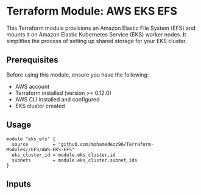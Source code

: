 # Terraform Module: AWS EKS EFS

This Terraform module provisions an Amazon Elastic File System (EFS) and mounts it on Amazon Elastic Kubernetes Service (EKS) worker nodes. It simplifies the process of setting up shared storage for your EKS cluster.

## Prerequisites

Before using this module, ensure you have the following:

- AWS account
- Terraform installed (version >= 0.12.0)
- AWS CLI installed and configured
- EKS cluster created

## Usage

```hcl
module "eks_efs" {
  source         = "github.com/mohamedezz96/Terraform-Modules//EFS/AWS-EKS-EFS"
  eks_cluster_id = module.eks_cluster.id
  subnets        = module.eks_cluster.subnet_ids
}
```

## Inputs

